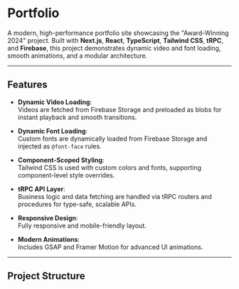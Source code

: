 # Portfolio

A modern, high-performance portfolio site showcasing the "Award-Winning 2024" project. Built with **Next.js**, **React**, **TypeScript**, **Tailwind CSS**, **tRPC**, and **Firebase**, this project demonstrates dynamic video and font loading, smooth animations, and a modular architecture.

---

## Features

- **Dynamic Video Loading**:  
  Videos are fetched from Firebase Storage and preloaded as blobs for instant playback and smooth transitions.

- **Dynamic Font Loading**:  
  Custom fonts are dynamically loaded from Firebase Storage and injected as `@font-face` rules.

- **Component-Scoped Styling**:  
  Tailwind CSS is used with custom colors and fonts, supporting component-level style overrides.

- **tRPC API Layer**:  
  Business logic and data fetching are handled via tRPC routers and procedures for type-safe, scalable APIs.

- **Responsive Design**:  
  Fully responsive and mobile-friendly layout.

- **Modern Animations**:  
  Includes GSAP and Framer Motion for advanced UI animations.

---

## Project Structure
